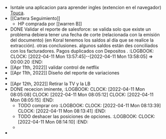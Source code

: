 - Isntale una aplicacion para aprender ingles (extencion en el navegador) [Touca](https://jointoucan.com/?noDashboardRedirect=true).
- [[Cartera Seguimiento]]
	- HP comprada por [[warren B]]
- DONE Validar el reporte de salesforce: se valida solo que existe un problema debiera tener una fecha de corte (relacionada con la emisión del documento) (en Koral tenemos los saldos al día que se realice la extracción). otras conclusiones. algunos saldos están des conciliados con los facturadores. Pagos duplicados con Depositos .
  :LOGBOOK:
  CLOCK: [2022-04-11 Mon 13:57:45]--[2022-04-11 Mon 13:58:05] =>  00:00:20
  :END:
- [[Apr 11th, 2022]] validar control de netflix
- [[Apr 11th, 2022]] Diseño del reporte de variaciones
-
- [[Apr 12th, 2022]] Retirar la TV y la LB
- DONE rececion iminente,
  :LOGBOOK:
  CLOCK: [2022-04-11 Mon 08:05:08]
  CLOCK: [2022-04-11 Mon 08:05:12]
  CLOCK: [2022-04-11 Mon 08:05:15]
  :END:
	- TODO  comprar oro
	  :LOGBOOK:
	  CLOCK: [2022-04-11 Mon 08:13:39]
	  CLOCK: [2022-04-11 Mon 08:13:41]
	  :END:
	- TODO deshacer las posiciones de opciones.
	  :LOGBOOK:
	  CLOCK: [2022-04-11 Mon 08:14:10]
	  :END:
	-
-